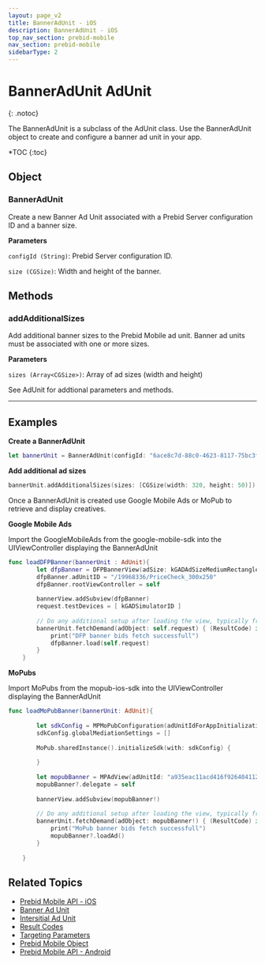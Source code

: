 ```yaml
---
layout: page_v2
title: BannerAdUnit - iOS
description: BannerAdUnit - iOS
top_nav_section: prebid-mobile
nav_section: prebid-mobile
sidebarType: 2
---
```


# BannerAdUnit AdUnit
{: .notoc}

The BannerAdUnit is a subclass of the AdUnit class. Use the BannerAdUnit object to create and configure a banner ad unit in your app. 

*TOC
 {:toc}

## Object

### BannerAdUnit

Create a new Banner Ad Unit associated with a Prebid Server configuration ID and a banner size. 

**Parameters**

`configId (String)`: Prebid Server configuration ID.

`size (CGSize)`: Width and height of the banner.

## Methods

### addAdditionalSizes

Add additional banner sizes to the Prebid Mobile ad unit. Banner ad units must be associated with one or more sizes. 

**Parameters**

`sizes (Array<CGSize>)`: Array of ad sizes (width and height)

See AdUnit for addtional parameters and methods. 

---

## Examples

**Create a BannerAdUnit**
```Swift        
let bannerUnit = BannerAdUnit(configId: "6ace8c7d-88c0-4623-8117-75bc3f0a2e45", size: CGSize(width: 300, height: 250))
```
**Add additional ad sizes**

```Swift
bannerUnit.addAdditionalSizes(sizes: [CGSize(width: 320, height: 50)])
```
Once a BannerAdUnit is created use Google Mobile Ads or MoPub to retrieve and display creatives.

**Google Mobile Ads**

Import the GoogleMobileAds from the google-mobile-sdk into the UIViewController displaying the BannerAdUnit

```Swift
func loadDFPBanner(bannerUnit : AdUnit){
        let dfpBanner = DFPBannerView(adSize: kGADAdSizeMediumRectangle)
        dfpBanner.adUnitID = "/19968336/PriceCheck_300x250"
        dfpBanner.rootViewController = self
        
        bannerView.addSubview(dfpBanner)
        request.testDevices = [ kGADSimulatorID ]
        
        // Do any additional setup after loading the view, typically from a nib.
        bannerUnit.fetchDemand(adObject: self.request) { (ResultCode) in
            print("DFP banner bids fetch successfull")
            dfpBanner.load(self.request)
        }
    }
```

**MoPubs**

Import MoPubs from the mopub-ios-sdk into the UIViewController displaying the BannerAdUnit

```Swift
func loadMoPubBanner(bannerUnit: AdUnit){
        
        let sdkConfig = MPMoPubConfiguration(adUnitIdForAppInitialization: "a935eac11acd416f92640411234fbba6")
        sdkConfig.globalMediationSettings = []
        
        MoPub.sharedInstance().initializeSdk(with: sdkConfig) {
            
        }
        
        let mopubBanner = MPAdView(adUnitId: "a935eac11acd416f92640411234fbba6", size: CGSize(width: 300, height: 250))
        mopubBanner?.delegate = self
        
        bannerView.addSubview(mopubBanner!)
        
        // Do any additional setup after loading the view, typically from a nib.
        bannerUnit.fetchDemand(adObject: mopubBanner!) { (ResultCode) in
            print("MoPub banner bids fetch successfull")
            mopubBanner?.loadAd()
        }
        
    }
```

## Related Topics 

- [Prebid Mobile API - iOS]({{site.baseurl}}/prebid-mobile/pbm-api/ios/pbm-api-iOS.html)
- [Banner Ad Unit]({{site.baseurl}}/prebid-mobile/pbm-api/ios/pbm-bannerad-ios.html)
- [Intersitial Ad Unit]({{site.baseurl}}/prebid-mobile/pbm-api/ios/pbm-interstitial-ad-ios.html)
- [Result Codes]({{site.baseurl}}/prebid-mobile/pbm-api/ios/pbm-api-result-codes-ios.html)
- [Targeting Parameters]({{site.baseurl}}/prebid-mobile/pbm-api/ios/pbm-targeting-ios.html)
- [Prebid Mobile Object]({{site.baseurl}}/prebid-mobile/pbm-api/ios/prebidmobile-object-ios.html)
- [Prebid Mobile API - Android]({{site.baseurl}}/prebid-mobile/pbm-api/android/pbm-api-android.html)